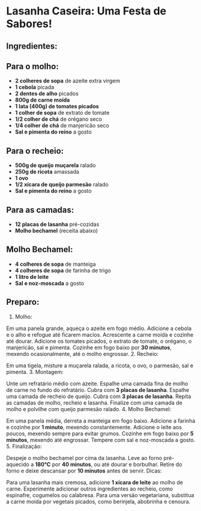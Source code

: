 # Lasanha Caseira: Uma Festa de Sabores! 
## Ingredientes:

## Para o molho:

- **2 colheres de sopa** de azeite extra virgem
- **1 cebola** picada
- **2 dentes de alho** picados
- **800g de carne moída**
- **1 lata (400g) de tomates picados**
- **1 colher de sopa** de extrato de tomate
- **1/2 colher de chá** de orégano seco
- **1/4 colher de chá** de manjericão seco
- **Sal e pimenta do reino** a gosto
## Para o recheio:

- **500g de queijo muçarela** ralado
- **250g de ricota** amassada
- **1 ovo**
- **1/2 xícara de queijo parmesão** ralado
- **Sal e pimenta do reino** a gosto
## Para as camadas:

- **12 placas de lasanha** pré-cozidas
- **Molho bechamel** (receita abaixo)
## Molho Bechamel:

- **4 colheres de sopa** de manteiga
- **4 colheres de sopa** de farinha de trigo
- **1 litro de leite**
- **Sal e noz-moscada** a gosto
## Preparo:

1. Molho:

Em uma panela grande, aqueça o azeite em fogo médio. Adicione a cebola e o alho e refogue até ficarem macios.
Acrescente a carne moída e cozinhe até dourar.
Adicione os tomates picados, o extrato de tomate, o orégano, o manjericão, sal e pimenta.
Cozinhe em fogo baixo por **30 minutos**, mexendo ocasionalmente, até o molho engrossar.
2. Recheio:

Em uma tigela, misture a muçarela ralada, a ricota, o ovo, o parmesão, sal e pimenta.
3. Montagem:

Unte um refratário médio com azeite.
Espalhe uma camada fina de molho de carne no fundo do refratário.
Cubra com **3 placas de lasanha**.
Espalhe uma camada de recheio de queijo.
Cubra com **3 placas de lasanha**.
Repita as camadas de molho, recheio e lasanha.
Finalize com uma camada de molho e polvilhe com queijo parmesão ralado.
4. Molho Bechamel:

Em uma panela média, derreta a manteiga em fogo baixo.
Adicione a farinha e cozinhe por **1 minuto**, mexendo constantemente.
Adicione o leite aos poucos, mexendo sempre para evitar grumos.
Cozinhe em fogo baixo por **5 minutos**, mexendo até engrossar.
Tempere com sal e noz-moscada a gosto.
5. Finalização:

Despeje o molho bechamel por cima da lasanha.
Leve ao forno pré-aquecido a **180°C** por **40 minutos**, ou até dourar e borbulhar.
Retire do forno e deixe descansar por **10 minutos** antes de servir.
Dicas:

Para uma lasanha mais cremosa, adicione **1 xícara de leite** ao molho de carne.
Experimente adicionar outros ingredientes ao recheio, como espinafre, cogumelos ou calabresa.
Para uma versão vegetariana, substitua a carne moída por vegetais picados, como berinjela, abobrinha e cenoura.